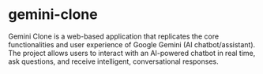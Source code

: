 # gemini-clone
Gemini Clone is a web-based application that replicates the core functionalities and user experience of Google Gemini (AI chatbot/assistant). The project allows users to interact with an AI-powered chatbot in real time, ask questions, and receive intelligent, conversational responses.
